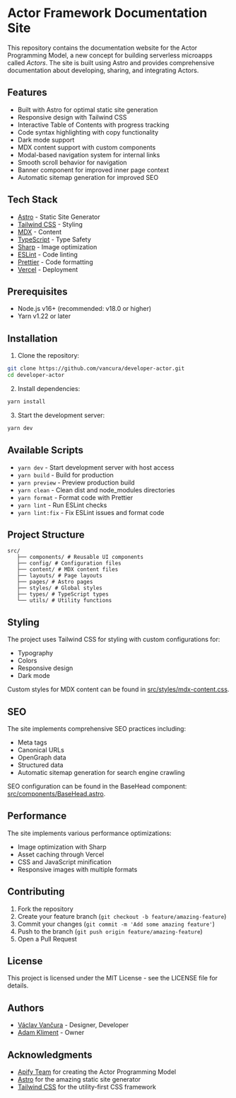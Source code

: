 # Actor Framework Documentation Site

This repository contains the documentation website for the Actor Programming Model, a new concept for building serverless microapps called _Actors_. The site is built using Astro and provides comprehensive documentation about developing, sharing, and integrating Actors.

## Features

- Built with Astro for optimal static site generation
- Responsive design with Tailwind CSS
- Interactive Table of Contents with progress tracking
- Code syntax highlighting with copy functionality
- Dark mode support
- MDX content support with custom components
- Modal-based navigation system for internal links
- Smooth scroll behavior for navigation
- Banner component for improved inner page context
- Automatic sitemap generation for improved SEO

## Tech Stack

- [Astro](https://astro.build) - Static Site Generator
- [Tailwind CSS](https://tailwindcss.com) - Styling
- [MDX](https://mdxjs.com) - Content
- [TypeScript](https://www.typescriptlang.org) - Type Safety
- [Sharp](https://sharp.pixelplumbing.com/) - Image optimization
- [ESLint](https://eslint.org/) - Code linting
- [Prettier](https://prettier.io/) - Code formatting
- [Vercel](https://vercel.com) - Deployment

## Prerequisites

- Node.js v16+ (recommended: v18.0 or higher)
- Yarn v1.22 or later

## Installation

1. Clone the repository:

```bash
git clone https://github.com/vancura/developer-actor.git
cd developer-actor
```

2. Install dependencies:

```bash
yarn install
```

3. Start the development server:

```bash
yarn dev
```

## Available Scripts

- `yarn dev` - Start development server with host access
- `yarn build` - Build for production
- `yarn preview` - Preview production build
- `yarn clean` - Clean dist and node_modules directories
- `yarn format` - Format code with Prettier
- `yarn lint` - Run ESLint checks
- `yarn lint:fix` - Fix ESLint issues and format code

## Project Structure

```
src/
   ├── components/ # Reusable UI components
   ├── config/ # Configuration files
   ├── content/ # MDX content files
   ├── layouts/ # Page layouts
   ├── pages/ # Astro pages
   ├── styles/ # Global styles
   ├── types/ # TypeScript types
   └── utils/ # Utility functions
```

## Styling

The project uses Tailwind CSS for styling with custom configurations for:

- Typography
- Colors
- Responsive design
- Dark mode

Custom styles for MDX content can be found in [src/styles/mdx-content.css](src/styles/mdx-content.css).

## SEO

The site implements comprehensive SEO practices including:

- Meta tags
- Canonical URLs
- OpenGraph data
- Structured data
- Automatic sitemap generation for search engine crawling

SEO configuration can be found in the BaseHead component: [src/components/BaseHead.astro](src/components/BaseHead.astro).

## Performance

The site implements various performance optimizations:

- Image optimization with Sharp
- Asset caching through Vercel
- CSS and JavaScript minification
- Responsive images with multiple formats

## Contributing

1. Fork the repository
2. Create your feature branch (`git checkout -b feature/amazing-feature`)
3. Commit your changes (`git commit -m 'Add some amazing feature'`)
4. Push to the branch (`git push origin feature/amazing-feature`)
5. Open a Pull Request

## License

This project is licensed under the MIT License - see the LICENSE file for details.

## Authors

- [Václav Vančura](https://github.com/vancura) - Designer, Developer
- [Adam Kliment](https://github.com/netmilk) - Owner

## Acknowledgments

- [Apify Team](https://apify.com) for creating the Actor Programming Model
- [Astro](https://astro.build) for the amazing static site generator
- [Tailwind CSS](https://tailwindcss.com) for the utility-first CSS framework
